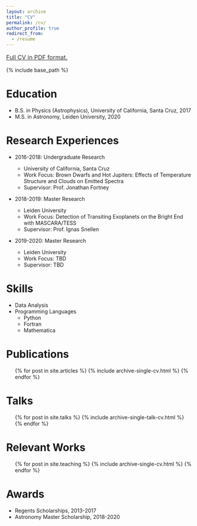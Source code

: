 ```yaml
---
layout: archive
title: "CV"
permalink: /cv/
author_profile: true
redirect_from:
  - /resume
---
```

<u><a style="line-height: 1.5;" href="http://rywjhzd.github.io/files/CV_app.pdf"><span style="color: #333333;"><span style="font-size: medium;">Full CV in PDF format.</span></span></a></u>


{% include base_path %}

Education
======
* B.S. in Physics (Astrophysics), University of California, Santa Cruz, 2017
* M.S. in Astronomy, Leiden University, 2020

Research Experiences
======
* 2016-2018: Undergraduate Research
  * University of California, Santa Cruz 
  * Work Focus: Brown Dwarfs and Hot Jupiters: Effects of Temperature Structure and Clouds on Emitted Spectra
  * Supervisor: Prof. Jonathan Fortney
  
* 2018-2019: Master Research
  * Leiden University
  * Work Focus: Detection of Transiting Exoplanets on the Bright End with MASCARA/TESS
  * Supervisor: Prof. Ignas Snellen

* 2019-2020: Master Research
  * Leiden University
  * Work Focus: TBD
  * Supervisor: TBD

Skills
======
* Data Analysis
* Programming Languages
  * Python
  * Fortran
  * Mathematica

Publications
======
  <ul>{% for post in site.articles %}
    {% include archive-single-cv.html %}
  {% endfor %}</ul>
  
Talks
======
  <ul>{% for post in site.talks %}
    {% include archive-single-talk-cv.html %}
  {% endfor %}</ul>
  
Relevant Works
======
  <ul>{% for post in site.teaching %}
    {% include archive-single-cv.html %}
  {% endfor %}</ul>
  
Awards
======
* Regents Scholarships, 2013-2017
* Astronomy Master Scholarship, 2018-2020
